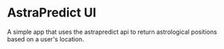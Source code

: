 # AstraPredict UI
A simple app that uses the astrapredict api to return astrological positions based on a user's location. 
